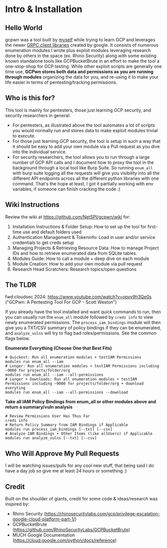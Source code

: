 # Intro & Installation

## Hello World
gcpwn was a tool built by [myself](https://www.linkedin.com/in/webbinroot/) while trying to learn GCP and leverages the newer [GRPC client libraries](https://cloud.google.com/python/docs/reference) created by google. It consists of numerous enumeration modules I wrote plus exploit modules leveraging research done by others in the space (ex. Rhino Security) along with some existing known standalone tools like GCPBucketBrute in an effort to make the tool a one-stop-shop for GCP testing. While other exploit scripts are generally one time use, **GCPwn stores both data and permissions as you are running through modules** organizing the data for you, and re-using it to make your life easier in terms of pentesting/tracking permissions.

## Who is this for?

This tool is mainly for pentesters, those just learning GCP security, and security researchers in general.

* For pentesters, as illustrated above the tool automates a lot of scripts you would normally run and stores data to make exploit modules trivial to execute.
* For those just learning GCP security, the tool is setup in such a way that it should be easy to add your own module via a Pull request as you dive into the individual service.
* For security researchers, the tool allows you to run through a large number of GCP API calls and I document how to proxy the tool in the background through a local tool like Burp Suite. So running `enum_all` with burp suite logging all the requests will give you visibility into all the different API endpoints across all the different python libraries with one command. That's the hope at least, I got it partially working with env variables, if someone can finish cracking the code :)

## Wiki Instructions

Review the wiki at https://github.com/NetSPI/gcpwn/wiki for: 
1. Installation Instructions & Folder Setup: How to set up the tool for first-time use and default folders used
2. Authentication Management & Tokeninfo: Load in user and/or service credentials to get creds setup
3. Managing Projects & Retrieving Resource Data: How to manage Project IDs and how to retrieve enumerated data from SQLite tables.
4. Modules Guide: How to call a module + deep dive on each module
5. Module Creation: How to add your own module via pull request
5. Research Head Scratchers: Research topics/open questions

## The TLDR
fwd:cloudsec 2024: https://www.youtube.com/watch?v=opvv9h3Qe0s ("GCPwn: A Pentesting Tool For GCP - Scott Weston")

If you already have the tool installed and want quick commands to run, then you can usually run the `enum_all` module followed by `creds info` to view newly enumerated permissions. The `process_iam_bindings` module will then give you a TXT/CSV summary of policy bindings if they can be enumerated, and `analyze_vulns` will try to flag bad roles/permissions. See the common flags below.

**Enumerate Everything (Choose One that Best Fits)**
```
# Quickest: Run all enumeration modules + testIAM Permissions
modules run enum_all --iam
# Longer: Run all enumeration modules + testIAM Permissions including ~9000 for projects/folder/org
modules run enum_all --iam --all-permissions
# Longer + Downloads: Run all enumeration modules + testIAM Permissions including ~9000 for projects/folder/org + download everyting
modules run enum_all --iam --all-permissions --download
```
**Take all IAM Policy Bindings from enum_all or other modules above and return a summary/vuln analysis**
```
# Review Permissions User Has Thus Far
creds info
# Return Policy Summary from IAM Bindings if Applicable
modules run process_iam_bindings [--txt] [--csv]
# Analyze IAM Bindings + Other Items (like allUsers) if Applicable
modules run analyze_vulns [--txt] [--csv]
```

## Who Will Approve My Pull Requests

I will be watching issues/pulls for any cool new stuff, that being said I do have a day job so give me at least 24 hours or something :)

## Credit

Built on the shoulder of giants, credit for some code & ideas/research was inspired by:
- Rhino Security (https://rhinosecuritylabs.com/gcp/privilege-escalation-google-cloud-platform-part-1/)
- GCPBucketBrute (https://github.com/RhinoSecurityLabs/GCPBucketBrute)
- MUCH Google Documentation (https://cloud.google.com/python/docs/reference)
